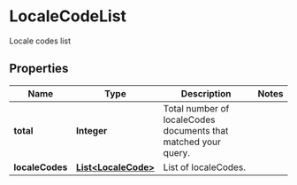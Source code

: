 

# LocaleCodeList

Locale codes list

## Properties

| Name | Type | Description | Notes |
|------------ | ------------- | ------------- | -------------|
|**total** | **Integer** | Total number of localeCodes documents that matched your query. |  |
|**localeCodes** | [**List&lt;LocaleCode&gt;**](LocaleCode.md) | List of localeCodes. |  |



